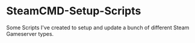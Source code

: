 # SteamCMD-Setup-Scripts
Some Scripts I've created to setup and update a bunch of different Steam Gameserver types.
